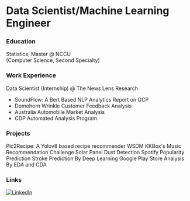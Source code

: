 # Data Scientist/Machine Learning Engineer

### Education
Statistics, Master @ NCCU  
(Computer Science, Second Specialty)

### Work Experience
Data Scientist (Internship) @ The News Lens Research
- SoundFlow: A Bert Based NLP Analytics Report on GCP
- Domohorn Wrinkle Customer Feedback Analysis
- Australia Automobile Market Analysis
- CDP Automated Analysis Program

### Projects
Pic2Recipe: A Yolov8 based recipe recommender
WSDM KKBox's Music Recommendation Challenge
Solar Panel Dust Detection
Spotify Popularity Prediction
Stroke Prediction By Deep Learning
Google Play Store Analysis By EDA and CDA

### Links
[![Linkedln](linkedin)](https://www.linkedin.com/in/shaoyanchen/)
